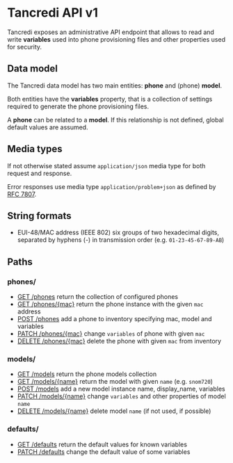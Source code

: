 # Tancredi API v1

Tancredi exposes an administrative API endpoint that allows to read and write
**variables** used into phone provisioning files and other properties used
for security.

## Data model

The Tancredi data model has two main entities: **phone** and (phone) **model**.

Both entities have the **variables** property, that is a collection of settings
required to generate the phone provisioning files.

A **phone** can be related to a **model**. If this relationship is not defined,
global default values are assumed.

## Media types

If not otherwise stated assume `application/json` media type for both request
and response.

Error responses use media type `application/problem+json` as defined by [RFC
7807](https://tools.ietf.org/html/rfc7807).

## String formats

* EUI-48/MAC address (IEEE 802) six groups of two hexadecimal digits, separated
  by hyphens (-) in transmission order (e.g. `01-23-45-67-89-AB`)

## Paths

### phones/

* [GET /phones](phonesGet) return the collection of configured phones
* [GET /phones/{mac}](phonesMacGet) return the phone instance with the given `mac` address
* [POST /phones](phonesPost) add a phone to inventory specifying mac, model and variables
* [PATCH /phones/{mac}](phonesMacPatch) change `variables` of phone with given `mac`
* [DELETE /phones/{mac}](phonesMacDelete) delete the phone with given `mac` from inventory

### models/

* [GET /models](modelsGet) return the phone models collection
* [GET /models/{name}](modelsNameGet) return the model with given `name` (e.g. `snom720`)
* [POST /models](modelsPost) add a new model instance name, display_name, variables
* [PATCH /models/{name}](modelsNamePatch) change `variables` and other properties of model `name`
* [DELETE /models/{name}](modelsNameDelete) delete model `name` (if not used, if possible)

### defaults/

* [GET /defaults](defaultsGet) return the default values for known variables
* [PATCH /defaults](defaultsPatch) change the default value of some variables

